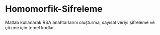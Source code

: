 # Homomorfik-Sifreleme
Matlab kullanarak RSA anahtarlarını oluşturma, sayısal veriyi şifreleme ve çözme için temel kodlar.
